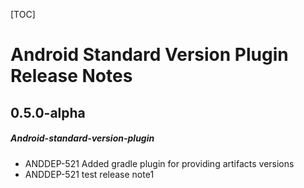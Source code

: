 [TOC]
# Android Standard Version Plugin Release Notes
## 0.5.0-alpha
##### Android-standard-version-plugin
* ANDDEP-521 Added gradle plugin for providing artifacts versions 
* ANDDEP-521 test release note1